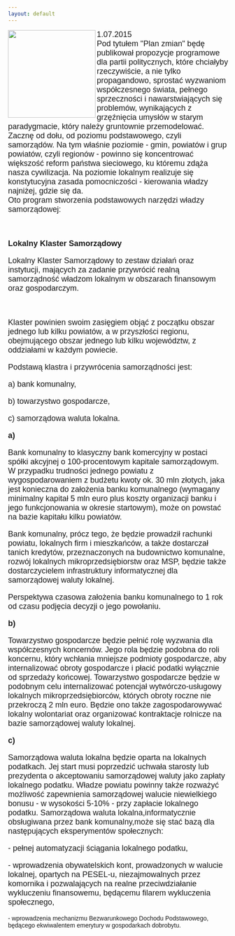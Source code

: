 ```yaml
---
layout: default
---
```

<img src="{{site.baseurl}}\articles\pictures\465.planzmian1.jpg"  align="left" width="200"><!--0--><p style="margin: 0px 0px 18px; font-size: 18px; font-family: Helvetica;">
1.07.2015<br>Pod tytułem "Plan zmian" będę publikował propozycje programowe dla partii politycznych, które chciałyby rzeczywiście, a nie tylko propagandowo, sprostać wyzwaniom współczesnego świata, pełnego sprzeczności i nawarstwiających się problemów, wynikających z grzęźnięcia umysłów w starym paradygmacie, który należy gruntownie przemodelować.<br>Zacznę od dołu, od poziomu podstawowego, czyli samorządów. Na tym właśnie poziomie - gmin, powiatów i grup powiatów, czyli regionów - powinno się koncentrować większość reform państwa sieciowego, ku któremu zdąża nasza cywilizacja. Na poziomie lokalnym realizuje się konstytucyjna zasada pomocniczości - kierowania władzy najniżej, gdzie się da.<br>Oto program stworzenia podstawowych narzędzi władzy samorządowej:<p style="margin: 0px 0px 18px; font-size: 18px; font-family: Helvetica;"><br></p>
<p style="margin: 0px 0px 18px; font-size: 18px; font-family: Helvetica;"><b>Lokalny Klaster Samorządowy</b></p>
<p style="margin: 0px 0px 18px; font-size: 18px; font-family: Helvetica;">Lokalny Klaster Samorządowy to zestaw działań oraz instytucji, mających za zadanie przywrócić realną samorządność władzom lokalnym w obszarach finansowym oraz gospodarczym.</p>
<p style="margin: 0px 0px 18px; font-size: 18px; font-family: Helvetica;"><br></p>
<p style="margin: 0px 0px 18px; font-size: 18px; font-family: Helvetica;">Klaster powinien swoim zasięgiem objąć z początku obszar jednego lub kilku powiatów, a w przyszłości regionu, obejmującego obszar jednego lub kilku województw, z oddziałami w każdym powiecie.</p>
<p style="margin: 0px 0px 18px; font-size: 18px; font-family: Helvetica;">Podstawą klastra i przywrócenia samorządności jest:</p>
<p style="margin: 0px 0px 18px; font-size: 18px; font-family: Helvetica;">a) bank komunalny,</p>
<p style="margin: 0px 0px 18px; font-size: 18px; font-family: Helvetica;">b) towarzystwo gospodarcze,</p>
<p style="margin: 0px 0px 18px; font-size: 18px; font-family: Helvetica;">c) samorządowa waluta lokalna.</p>
<p style="margin: 0px 0px 18px; font-size: 18px; font-family: Helvetica;"><b>a)</b></p>
<p style="margin: 0px 0px 18px; font-size: 18px; font-family: Helvetica;">Bank komunalny to klasyczny bank komercyjny w postaci spółki akcyjnej o 100-procentowym kapitale samorządowym. W przypadku trudności jednego powiatu z wygospodarowaniem z budżetu kwoty ok. 30 mln złotych, jaka jest konieczna do założenia banku komunalnego (wymagany minimalny kapitał 5 mln euro plus koszty organizacji banku i jego funkcjonowania w okresie startowym), może on powstać na bazie kapitału kilku powiatów.</p>
<p style="margin: 0px 0px 18px; font-size: 18px; font-family: Helvetica;">Bank komunalny, prócz tego, że będzie prowadził rachunki powiatu, lokalnych firm i mieszkańców, a także dostarczał tanich kredytów, przeznaczonych na budownictwo komunalne, rozwój lokalnych mikroprzedsiębiorstw oraz MSP, będzie także dostarczycielem infrastruktury informatycznej dla samorządowej waluty lokalnej.</p>
<p style="margin: 0px 0px 18px; font-size: 18px; font-family: Helvetica;">Perspektywa czasowa założenia banku komunalnego to 1 rok od czasu podjęcia decyzji o jego powołaniu.</p>
<p style="margin: 0px 0px 18px; font-size: 18px; font-family: Helvetica;"><b>b)</b></p>
<p style="margin: 0px 0px 18px; font-size: 18px; font-family: Helvetica;">Towarzystwo gospodarcze będzie pełnić rolę wyzwania dla współczesnych koncernów. Jego rola będzie podobna do roli koncernu, który wchłania mniejsze podmioty gospodarcze, aby internalizować obroty gospodarcze i płacić podatki wyłącznie od sprzedaży końcowej. Towarzystwo gospodarcze będzie w podobnym celu internalizować potencjał wytwórczo-usługowy lokalnych mikroprzedsiębiorców, których obroty roczne nie przekroczą 2 mln euro. Będzie ono także zagospodarowywać lokalny wolontariat oraz organizować kontraktacje rolnicze na bazie samorządowej waluty lokalnej.</p>
<p style="margin: 0px 0px 18px; font-size: 18px; font-family: Helvetica;"><b>c)</b></p>
<p style="margin: 0px 0px 18px; font-size: 18px; font-family: Helvetica;">Samorządowa waluta lokalna będzie oparta na lokalnych podatkach. Jej start musi poprzedzić uchwała starosty lub prezydenta o akceptowaniu samorządowej waluty jako zapłaty lokalnego podatku. Władze powiatu powinny także rozważyć możliwość zapewnienia samorządowej walucie niewielkiego bonusu - w wysokości 5-10% - przy zapłacie lokalnego podatku. Samorządowa waluta lokalna,informatycznie obsługiwana przez bank komunalny,może się stać bazą dla następujących eksperymentów społecznych:</p>
<p style="margin: 0px 0px 18px; font-size: 18px; font-family: Helvetica;">- pełnej automatyzacji ściągania lokalnego podatku,</p>
<p style="margin: 0px 0px 18px; font-size: 18px; font-family: Helvetica;">- wprowadzenia obywatelskich kont, prowadzonych w walucie lokalnej, opartych na PESEL-u, niezajmowalnych przez komornika i pozwalających na realne przeciwdziałanie wykluczeniu finansowemu, będącemu filarem wykluczenia społecznego,</p>
<p style="margin-top: 0px; margin-right: 0px; margin-left: 0px; font-family: Helvetica;">- wprowadzenia mechanizmu Bezwarunkowego Dochodu Podstawowego, będącego ekwiwalentem emerytury w gospodarkach dobrobytu.</p>